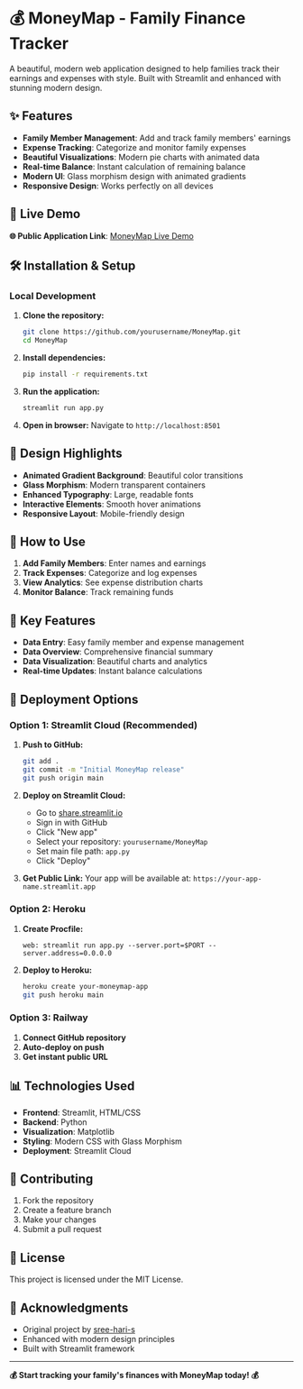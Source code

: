 # 💰 MoneyMap - Family Finance Tracker

A beautiful, modern web application designed to help families track their earnings and expenses with style. Built with Streamlit and enhanced with stunning modern design.

## ✨ Features

- **Family Member Management**: Add and track family members' earnings
- **Expense Tracking**: Categorize and monitor family expenses
- **Beautiful Visualizations**: Modern pie charts with animated data
- **Real-time Balance**: Instant calculation of remaining balance
- **Modern UI**: Glass morphism design with animated gradients
- **Responsive Design**: Works perfectly on all devices

## 🚀 Live Demo

**🌐 Public Application Link**: [MoneyMap Live Demo](https://moneymap-app.streamlit.app/)

## 🛠️ Installation & Setup

### Local Development

1. **Clone the repository:**
   ```bash
   git clone https://github.com/yourusername/MoneyMap.git
   cd MoneyMap
   ```

2. **Install dependencies:**
   ```bash
   pip install -r requirements.txt
   ```

3. **Run the application:**
   ```bash
   streamlit run app.py
   ```

4. **Open in browser:**
   Navigate to `http://localhost:8501`

## 🎨 Design Highlights

- **Animated Gradient Background**: Beautiful color transitions
- **Glass Morphism**: Modern transparent containers
- **Enhanced Typography**: Large, readable fonts
- **Interactive Elements**: Smooth hover animations
- **Responsive Layout**: Mobile-friendly design

## 📱 How to Use

1. **Add Family Members**: Enter names and earnings
2. **Track Expenses**: Categorize and log expenses
3. **View Analytics**: See expense distribution charts
4. **Monitor Balance**: Track remaining funds

## 🌟 Key Features

- **Data Entry**: Easy family member and expense management
- **Data Overview**: Comprehensive financial summary
- **Data Visualization**: Beautiful charts and analytics
- **Real-time Updates**: Instant balance calculations

## 🚀 Deployment Options

### Option 1: Streamlit Cloud (Recommended)

1. **Push to GitHub:**
   ```bash
   git add .
   git commit -m "Initial MoneyMap release"
   git push origin main
   ```

2. **Deploy on Streamlit Cloud:**
   - Go to [share.streamlit.io](https://share.streamlit.io)
   - Sign in with GitHub
   - Click "New app"
   - Select your repository: `yourusername/MoneyMap`
   - Set main file path: `app.py`
   - Click "Deploy"

3. **Get Public Link:**
   Your app will be available at: `https://your-app-name.streamlit.app`

### Option 2: Heroku

1. **Create Procfile:**
   ```
   web: streamlit run app.py --server.port=$PORT --server.address=0.0.0.0
   ```

2. **Deploy to Heroku:**
   ```bash
   heroku create your-moneymap-app
   git push heroku main
   ```

### Option 3: Railway

1. **Connect GitHub repository**
2. **Auto-deploy on push**
3. **Get instant public URL**

## 📊 Technologies Used

- **Frontend**: Streamlit, HTML/CSS
- **Backend**: Python
- **Visualization**: Matplotlib
- **Styling**: Modern CSS with Glass Morphism
- **Deployment**: Streamlit Cloud

## 🤝 Contributing

1. Fork the repository
2. Create a feature branch
3. Make your changes
4. Submit a pull request

## 📄 License

This project is licensed under the MIT License.

## 🙏 Acknowledgments

- Original project by [sree-hari-s](https://github.com/sree-hari-s/Expense-Tracker)
- Enhanced with modern design principles
- Built with Streamlit framework

---

**💰 Start tracking your family's finances with MoneyMap today! 💰**
